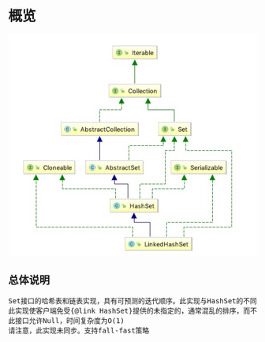 # 概览

![linkedHashSet](images/LinkedHashSet.jpg)

## 总体说明

<pre>
Set接口的哈希表和链表实现，具有可预测的迭代顺序。此实现与HashSet的不同之处在于它维护了一个贯穿其所有条目的双向链表。此链接列表定义迭代排序，即元素插入集合（插入顺序）的顺序。请注意，如果元素重新插入，则插入顺序不会受到影响。 （如果在s.contains（e）中调用s.add（e），则将元素e重新插入到集合s中会在调用之前立即返回true。）
此实现使客户端免受{@link HashSet}提供的未指定的，通常混乱的排序，而不会导致与{@link TreeSet}相关的成本增加。无论原始集的实现如何，它都可用于生成与原始集具有相同顺序的集的副本
此接口允许Null，时间复杂度为O(1)
请注意，此实现未同步。支持fall-fast策略
</pre>